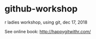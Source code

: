 # github-workshop
r ladies workshop, using git,  dec 17, 2018

See online book:  http://happygitwithr.com/
